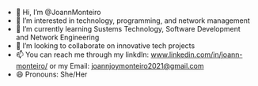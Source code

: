 - 👋 Hi, I’m @JoannMonteiro
- 👀 I’m interested in technology, programming, and network management
- 🌱 I’m currently learning Sustems Technology, Software Development and Network Engineering
- 💞️ I’m looking to collaborate on innovative tech projects
- 📫 You can reach me through my linkdIn: www.linkedin.com/in/joann-monteiro/ or my Email: joannjoymonteiro2021@gmail.com
- 😄 Pronouns: She/Her


